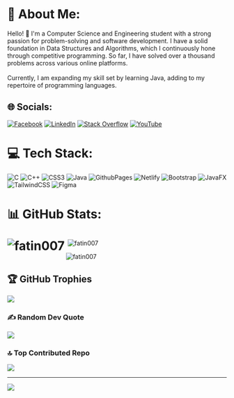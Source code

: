 # 💫 About Me:
Hello! 👋 I'm a Computer Science and Engineering student with a strong passion for problem-solving and software development. I have a solid foundation in Data Structures and Algorithms, which I continuously hone through competitive programming. So far, I have solved over a thousand problems across various online platforms.<br><br>Currently, I am expanding my skill set by learning Java, adding to my repertoire of programming languages.


## 🌐 Socials:
[![Facebook](https://img.shields.io/badge/Facebook-%231877F2.svg?logo=Facebook&logoColor=white)](https://facebook.com/fatin.404) [![LinkedIn](https://img.shields.io/badge/LinkedIn-%230077B5.svg?logo=linkedin&logoColor=white)](https://linkedin.com/in/fatin007) [![Stack Overflow](https://img.shields.io/badge/-Stackoverflow-FE7A16?logo=stack-overflow&logoColor=white)](https://stackoverflow.com/users/22863259) [![YouTube](https://img.shields.io/badge/YouTube-%23FF0000.svg?logo=YouTube&logoColor=white)](https://youtube.com/@Fatin007) 

# 💻 Tech Stack:
![C](https://img.shields.io/badge/c-%2300599C.svg?style=flat&logo=c&logoColor=white) ![C++](https://img.shields.io/badge/c++-%2300599C.svg?style=flat&logo=c%2B%2B&logoColor=white) ![CSS3](https://img.shields.io/badge/css3-%231572B6.svg?style=flat&logo=css3&logoColor=white) ![Java](https://img.shields.io/badge/java-%23ED8B00.svg?style=flat&logo=openjdk&logoColor=white) ![GithubPages](https://img.shields.io/badge/github%20pages-121013?style=flat&logo=github&logoColor=white) ![Netlify](https://img.shields.io/badge/netlify-%23000000.svg?style=flat&logo=netlify&logoColor=#00C7B7) ![Bootstrap](https://img.shields.io/badge/bootstrap-%238511FA.svg?style=flat&logo=bootstrap&logoColor=white) ![JavaFX](https://img.shields.io/badge/javafx-%23FF0000.svg?style=flat&logo=javafx&logoColor=white) ![TailwindCSS](https://img.shields.io/badge/tailwindcss-%2338B2AC.svg?style=flat&logo=tailwind-css&logoColor=white) ![Figma](https://img.shields.io/badge/figma-%23F24E1E.svg?style=flat&logo=figma&logoColor=white)
# 📊 GitHub Stats:<p><img align="left" src="https://github-readme-stats.vercel.app/api/top-langs?username=fatin007&show_icons=true&locale=en&layout=compact" alt="fatin007" /></p>

<p>&nbsp;<img align="center" src="https://github-readme-stats.vercel.app/api?username=fatin007&show_icons=true&locale=en" alt="fatin007" /></p>

<p><img align="center" src="https://github-readme-streak-stats.herokuapp.com/?user=fatin007&" alt="fatin007" /></p>


## 🏆 GitHub Trophies
![](https://github-profile-trophy.vercel.app/?username=Fatin007&theme=radical&no-frame=true&no-bg=true&margin-w=4)


### ✍️ Random Dev Quote
![](https://quotes-github-readme.vercel.app/api?type=horizontal&theme=radical)

### 🔝 Top Contributed Repo
![](https://github-contributor-stats.vercel.app/api?username=Fatin007&limit=5&theme=dark&combine_all_yearly_contributions=true)

---
[![](https://visitcount.itsvg.in/api?id=Fatin007&icon=0&color=0)](https://visitcount.itsvg.in)

<!-- Proudly created with GPRM ( https://gprm.itsvg.in ) -->

